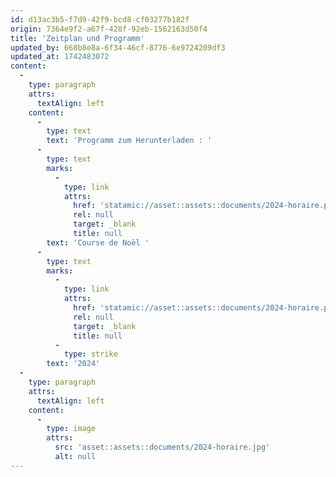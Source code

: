 ```yaml
---
id: d13ac3b5-f7d9-42f9-bcd8-cf03277b182f
origin: 7364e9f2-a67f-428f-92eb-1562163d50f4
title: 'Zeitplan und Programm'
updated_by: 668b8e8a-6f34-46cf-8776-6e9724209df3
updated_at: 1742483072
content:
  -
    type: paragraph
    attrs:
      textAlign: left
    content:
      -
        type: text
        text: 'Programm zum Herunterladen : '
      -
        type: text
        marks:
          -
            type: link
            attrs:
              href: 'statamic://asset::assets::documents/2024-horaire.pdf'
              rel: null
              target: _blank
              title: null
        text: 'Course de Noël '
      -
        type: text
        marks:
          -
            type: link
            attrs:
              href: 'statamic://asset::assets::documents/2024-horaire.pdf'
              rel: null
              target: _blank
              title: null
          -
            type: strike
        text: '2024'
  -
    type: paragraph
    attrs:
      textAlign: left
    content:
      -
        type: image
        attrs:
          src: 'asset::assets::documents/2024-horaire.jpg'
          alt: null
---
```

